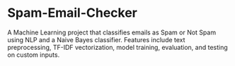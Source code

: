 # Spam-Email-Checker
A Machine Learning project that classifies emails as Spam or Not Spam using NLP and a Naive Bayes classifier. Features include text preprocessing, TF-IDF vectorization, model training, evaluation, and testing on custom inputs.
